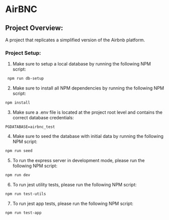 # AirBNC

## Project Overview:

A project that replicates a simplified version of the Airbnb platform.

### Project Setup:

1. Make sure to setup a local database by running the following NPM script:

```sh
 npm run db-setup
```

2. Make sure to install all NPM dependencies by running the following NPM script:

```sh
npm install
```

3. Make sure a .env file is located at the project root level and contains the correct database credentials:

```
PGDATABASE=airbnc_test
```

4. Make sure to seed the database with initial data by running the following NPM script:

```sh
npm run seed
```

5.  To run the express server in development mode, please run the following NPM script:

```sh
npm run dev
```

6. To run jest utility tests, please run the following NPM script:

```sh
npm run test-utils
```

7. To run jest app tests, please run the following NPM script:

```sh
npm run test-app
```
